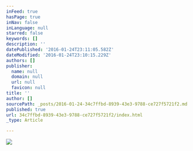 ```yaml
---
inFeed: true
hasPage: true
inNav: false
inLanguage: null
starred: false
keywords: []
description: ''
datePublished: '2016-01-24T23:11:05.582Z'
dateModified: '2016-01-24T23:10:15.229Z'
authors: []
publisher:
  name: null
  domain: null
  url: null
  favicon: null
title: ''
author: []
sourcePath: _posts/2016-01-24-34c7ffbd-8939-43e3-9788-ce727f5721f2.md
published: true
url: 34c7ffbd-8939-43e3-9788-ce727f5721f2/index.html
_type: Article

---
```

![](https://the-grid-user-content.s3-us-west-2.amazonaws.com/8388a6e9-fa5c-4bc8-b05a-ce61f26b81b9.jpg)